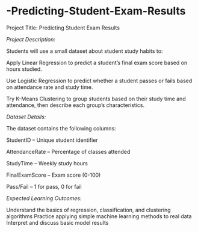 # -Predicting-Student-Exam-Results
 Project Title: Predicting Student Exam Results 
 
*Project Description:* 

Students will use a small dataset about student study habits to: 

Apply Linear Regression to predict a student’s final exam score based on hours studied. 

Use Logistic Regression to predict whether a student passes or fails based on attendance rate and study time. 

Try K-Means Clustering to group students based on their study time and attendance, then describe each group’s characteristics. 


*Dataset Details:* 

The dataset contains the following columns: 

StudentID – Unique student identifier 

AttendanceRate – Percentage of classes attended 

StudyTime – Weekly study hours 

FinalExamScore – Exam score (0-100) 


Pass/Fail – 1 for pass, 0 for fail 




*Expected Learning Outcomes:* 

Understand the basics of regression, classification, and clustering algorithms 
Practice applying simple machine learning methods to real data 
Interpret and discuss basic model results
